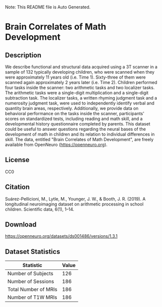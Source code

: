 Note: This README file is Auto Generated.

# Brain Correlates of Math Development

## Description

We describe functional and structural data acquired using a 3T scanner in a sample of 132 typically developing children, who were scanned when they were approximately 11 years old (i.e. Time 1). Sixty-three of them were scanned again approximately 2 years later (i.e. Time 2). Children performed four tasks inside the scanner: two arithmetic tasks and two localizer tasks. The arithmetic tasks were a single-digit multiplication and a single-digit subtraction task. The localizer tasks, a written rhyming judgment task and a numerosity judgment task, were used to independently identify verbal and quantity brain areas, respectively. Additionally, we provide data on behavioral performance on the tasks inside the scanner, participants' scores on standardized tests, including reading and math skill, and a developmental history questionnaire completed by parents. This dataset could be useful to answer questions regarding the neural bases of the development of math in children and its relation to individual differences in skill. The data, entitled "Brain Correlates of Math Development", are freely available from OpenNeuro (https://openneuro.org).


## License

CC0

## Citation

Suárez-Pellicioni, M., Lytle, M., Younger, J. W., & Booth, J. R. (2019). A longitudinal neuroimaging dataset on arithmetic processing in school children. Scientific data, 6(1), 1–14.

## Download

https://openneuro.org/datasets/ds001486/versions/1.3.1

## Dataset Statistics

| Statistic | Value |
| --- | --- |
| Number of Subjects | 126 |
| Number of Sessions | 186 |
| Total Number of MRIs | 186 |
| Number of T1W MRIs | 186 |

